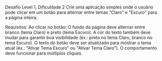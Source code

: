 Desafio Level 1, Dificuldade 2
Crie uma aplicação simples onde o usuário pode clicar em um botão para alternar entre temas "Claro" e "Escuro" para a página inteira.

Requisitos:
Ao clicar no botão:
O fundo da página deve alternar entre branco (tema Claro) e preto (tema Escuro).
A cor do texto também deve mudar para garantir boa visibilidade (ex.: preto no tema Claro, branco no tema Escuro).
O texto do botão deve ser atualizado para mostrar o tema atual (ex.: "Ativar Tema Escuro" ou "Ativar Tema Claro").
O comportamento deve funcionar para múltiplos cliques.
